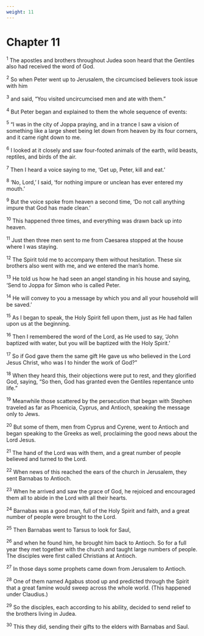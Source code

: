 ```yaml
---
weight: 11
---
```


# Chapter 11

<sup>1</sup> The apostles and brothers throughout Judea soon heard that the Gentiles also had received the word of God. 

<sup>2</sup> So when Peter went up to Jerusalem, the circumcised believers took issue with him 

<sup>3</sup> and said, “You visited uncircumcised men and ate with them.” 

<sup>4</sup> But Peter began and explained to them the whole sequence of events: 

<sup>5</sup> “I was in the city of Joppa praying, and in a trance I saw a vision of something like a large sheet being let down from heaven by its four corners, and it came right down to me. 

<sup>6</sup> I looked at it closely and saw four-footed animals of the earth, wild beasts, reptiles, and birds of the air. 

<sup>7</sup> Then I heard a voice saying to me, ‘Get up, Peter, kill and eat.’ 

<sup>8</sup> ‘No, Lord,’ I said, ‘for nothing impure or unclean has ever entered my mouth.’ 

<sup>9</sup> But the voice spoke from heaven a second time, ‘Do not call anything impure that God has made clean.’ 

<sup>10</sup> This happened three times, and everything was drawn back up into heaven. 

<sup>11</sup> Just then three men sent to me from Caesarea stopped at the house where I was staying. 

<sup>12</sup> The Spirit told me to accompany them without hesitation. These six brothers also went with me, and we entered the man’s home. 

<sup>13</sup> He told us how he had seen an angel standing in his house and saying, ‘Send to Joppa for Simon who is called Peter. 

<sup>14</sup> He will convey to you a message by which you and all your household will be saved.’ 

<sup>15</sup> As I began to speak, the Holy Spirit fell upon them, just as He had fallen upon us at the beginning. 

<sup>16</sup> Then I remembered the word of the Lord, as He used to say, ‘John baptized with water, but you will be baptized with the Holy Spirit.’ 

<sup>17</sup> So if God gave them the same gift He gave us who believed in the Lord Jesus Christ, who was I to hinder the work of God?” 

<sup>18</sup> When they heard this, their objections were put to rest, and they glorified God, saying, “So then, God has granted even the Gentiles repentance unto life.” 

<sup>19</sup> Meanwhile those scattered by the persecution that began with Stephen traveled as far as Phoenicia, Cyprus, and Antioch, speaking the message only to Jews. 

<sup>20</sup> But some of them, men from Cyprus and Cyrene, went to Antioch and began speaking to the Greeks as well, proclaiming the good news about the Lord Jesus. 

<sup>21</sup> The hand of the Lord was with them, and a great number of people believed and turned to the Lord. 

<sup>22</sup> When news of this reached the ears of the church in Jerusalem, they sent Barnabas to Antioch. 

<sup>23</sup> When he arrived and saw the grace of God, he rejoiced and encouraged them all to abide in the Lord with all their hearts. 

<sup>24</sup> Barnabas was a good man, full of the Holy Spirit and faith, and a great number of people were brought to the Lord. 

<sup>25</sup> Then Barnabas went to Tarsus to look for Saul, 

<sup>26</sup> and when he found him, he brought him back to Antioch. So for a full year they met together with the church and taught large numbers of people. The disciples were first called Christians at Antioch. 

<sup>27</sup> In those days some prophets came down from Jerusalem to Antioch. 

<sup>28</sup> One of them named Agabus stood up and predicted through the Spirit that a great famine would sweep across the whole world. (This happened under Claudius.) 

<sup>29</sup> So the disciples, each according to his ability, decided to send relief to the brothers living in Judea. 

<sup>30</sup> This they did, sending their gifts to the elders with Barnabas and Saul. 


